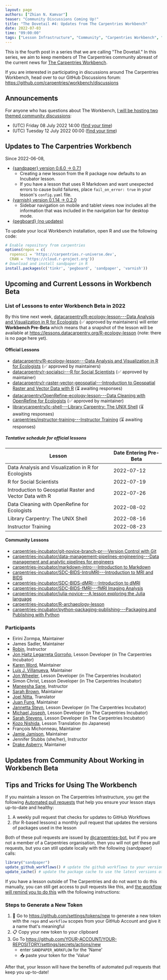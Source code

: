 ```yaml
---
layout: page
authors: ["Zhian N. Kamvar"]
teaser: "Community Discussions Coming Up!"
title: "The Dovetail #4: Updates from The Carpentries Workbench"
date: 2022-07-03
time: "09:00:00"
tags: ["Lesson Infrastructure", "Community", "Carpentries Workbench", "Beta", "Dovetail", "Workflows"]
---
```


This is the fourth post in a series that we are calling "The Dovetail."
In this series, we aim to keep members of The Carpentries community abreast of
the current news for [The Carpentries Workbench](https://carpentries.github.io/workbench). 

If you are interested in participating in discussions around The Carpentries
Workbench, head over to our GitHub Discussions forum: <https://github.com/carpentries/workbench/discussions>

## Announcements

For anyone who has questions about The Workbench, [I will be hosting two themed
community discussions](https://pad.carpentries.org/community-discussions):

 - (UTC) Friday 08 July 2022 14:00 ([find your time](https://www.timeanddate.com/worldclock/fixedtime.html?msg=Themed+Community+Discussion:+Workbench+Listening+Session+1&iso=20220708T1400))
 - (UTC) Tuesday 12 July 2022 00:00 ([find your time](https://www.timeanddate.com/worldclock/fixedtime.html?msg=Themed+Community+Discussion:+Workbench+Listening+Session+1&iso=20220708T1400))

## Updates to The Carpentries Workbench

Since 2022-06-08, 

 - [{sandpaper} version 0.6.0 -> 0.7.1](https://carpentries.github.io/sandpaper/news/index.html#sandpaper-071)
   - Creating a new lesson from the R package now defaults to an Incubator lesson.
   - If you have a lesson that uses R Markdown and want unexpected errors to cause build failures,
     place `fail_on_error: true` in your lesson's `config.yaml` file.
 - [{varnish} version 0.1.14 -> 0.2.0](https://carpentries.github.io/varnish/news/index.html#varnish-020)
   - Sidebar navigation on mobile and tablet views now includes all the information
     that was included in the navigation bar for desktop mode.
 - [{pegboard} (no updates)](https://carpentries.github.io/pegboard/news/index.html#pegboard-030)

To update your local Workbench installation, open R and use the following code:

```r
# Enable repository from carpentries
options(repos = c(
  ropensci = 'https://carpentries.r-universe.dev',
  CRAN = 'https://cloud.r-project.org'))
# Download and install sandpaper in R
install.packages(c('tinkr', 'pegboard', 'sandpaper', 'varnish'))
```

## Upcoming and Current Lessons in Workbench Beta

### List of Lessons to enter Workbench Beta in 2022

By this time next week, [datacarpentry/R-ecology-lesson---Data Analysis and Visualization in R for Ecologists](https://github.com/datacarpentry/R-ecology-lesson/discussions/799) (✅ approved by maintainers) will enter **Workbench Pre-Beta** which means that a snapshot
of the lesson will be available at 
<https://lessons.datacarpentry.org/R-ecology-lesson> (note: there is no page here
yet). 

#### Official Lessons

 - [datacarpentry/R-ecology-lesson---Data Analysis and Visualization in R for Ecologists](https://github.com/datacarpentry/R-ecology-lesson/discussions/799) (✅ approved by maintainers)
 - [datacarpentry/r-socialsci---R for Social Scientists](https://github.com/datacarpentry/r-socialsci) (✅ approved by maintainer)
 - [datacarpentry/r-raster-vector-geospatial---Introduction to Geospatial Raster and Vector Data with R](https://github.com/datacarpentry/r-raster-vector-geospatial/issues/369) (⏳ awaiting responses)
 - [datacarpentry/OpenRefine-ecology-lesson---Data Cleaning with OpenRefine for Ecologists](https://github.com/datacarpentry/OpenRefine-ecology-lesson) (✅ approved by maintainer)
 - [librarycarpentry/lc-shell---Library Carpentry: The UNIX Shell](https://github.com/librarycarpentry/lc-shell) (⏳ awaiting responses)
 - [carpentries/instructor-training---Instructor Training](https://github.com/carpentries/instructor-training) (⏳ awaiting responses)

##### Tentative schedule for official lessons

| Lesson                                                   | Date Entering Pre-Beta |
|----------------------------------------------------------| ---------------------- |
| Data Analysis and Visualization in R for Ecologists      | 2022-07-12 |
| R for Social Scientists                                  | 2022-07-19 |
| Introduction to Geospatial Raster and Vector Data with R | 2022-07-26 |
| Data Cleaning with OpenRefine for Ecologists             | 2022-08-02 |
| Library Carpentry: The UNIX Shell                        | 2022-08-16 |
| Instructor Training                                      | 2022-08-23 |

#### Community Lessons

 - [carpentries-incubator/git-novice-branch-pr---Version Control with Git](https://github.com/carpentries-incubator/git-novice-branch-pr)
 - [carpentries-incubator/data-management-pipelines-engineering---Data management and analytic pipelines for engineers](https://github.com/carpentries-incubator/data-management-pipelines-engineering)
 - [carpentries-incubator/markdown-intro---Introduction to Markdown](https://github.com/carpentries-incubator/markdown-intro)
 - [carpentries-incubator/SDC-BIDS-IntroMRI---Introduction to MRI and BIDS](https://github.com/carpentries-incubator/SDC-BIDS-IntroMRI)
 - [carpentries-incubator/SDC-BIDS-dMRI---Introduction to dMRI](https://github.com/carpentries-incubator/SDC-BIDS-dMRI)
 - [carpentries-incubator/SDC-BIDS-fMRI---fMRI Imaging Analysis](https://github.com/carpentries-incubator/SDC-BIDS-fMRI)
 - [carpentries-incubator/julia-novice---A lesson exploring the Julia language](https://github.com/carpentries-incubator/julia-novice)
 - [carpentries-incubator/R-archaeology-lesson](https://github.com/carpentries-incubator/R-archaeology-lesson/issues/4#issuecomment-1138641684)
 - [carpentries-incubator/python-packaging-publishing---Packaging and Publishing with Python](https://github.com/carpentries-incubator/python-packaging-publishing)

### Participants

 - Eirini Zormpa, Maintainer
 - James Sadler, Maintainer
 - [Robin](https://github.com/longr/), Instructor
 - [Jon Haitz Legarreta Gorroño](https://github.com/jhlegarreta/), Lesson Developer (in The Carpentries Incubator)
 - [Karen Word](https://github.com/karenword/), Maintainer
 - [Luis J. Villanueva](https://github.com/villanueval/), Maintainer
 - [Jon Wheeler](https://github.com/jonathanwheeler01/), Lesson Developer (in The Carpentries Incubator)
 - Simon Christ, Lesson Developer (in The Carpentries Incubator)
 - [Maneesha Sane](https://github.com/maneesha/), Instructor
 - [Sarah Brown](https://github.com/brownsarahm/), Maintainer
 - [Joel Nitta](https://github.com/joel.nitta/), Translator
 - [Juan Fung](https://github.com/juanfung/), Maintainer
 - [Jannetta Steyn](https://github.com/jsteyn/), Lesson Developer (in The Carpentries Incubator)
 - [Michael Joseph](https://github.com/josephmje/), Lesson Developer (in The Carpentries Incubator)
 - [Sarah Stevens](https://github.com/sstevens2/), Lesson Developer (in The Carpentries Incubator)
 - [Kozo Nishida](https://github.com/kozo2/), Lesson Translation (to Japanese)
 - François Michonneau, Maintainer
 - [Jamie Jamison](https://github.com/jmjamison/), Maintainer
 - Jennifer Stubbs (she/her), Instructor
 - [Drake Asberry](https://github.com/drakeasberry/), Maintainer

## Updates from Community About Working in Workbench Beta


## Tips and Tricks for Using The Workbench

If you maintain a lesson on The Carpentries Infrastructure, you get the 
following [Automated pull requests](https://carpentries.github.io/sandpaper-docs/instructor/pull-request.html#automated-pull-requests)
that help you ensure your lesson stays up-to-date and healthy:

1. A weekly pull request that checks for updates to GitHub Workflows
2. (for R-based lessons) a monthly pull request that updates the versions of packages used in the lesson

Both of these pull requests are issued by
[@carpentries-bot](https://github.com/carpentries-bot), but if you are not a
member of a Carpentries organisation, then you will not get these pull
requests, but you can still update locally with the following {sandpaper} calls:

```r
library("sandpaper")
update_github_workflows() # update the github workflows to your version of sandpaper
update_cache() # update the package cache to use the latest versions of the packages in your lesson
```

If you have a lesson outside of The Carpentries and do not want to do this
manually, you can still get access to pull requests like this, and [the
workflow will remind you to do
this](https://github.com/zkamvar/potential-porpoise/actions/runs/2573082987)
with the following instructions: 

### Steps to Generate a New Token

1. :key: Go to https://github.com/settings/tokens/new to generate a new token with the `repo` and `workflow` scopes from your GitHub Account and give it a name that's meaningful
2. :clipboard: Copy your new token to your clipboard
3. Go To https://github.com/YOUR-ACCOUNT/YOUR-REPOSITORY/settings/secrets/actions/new
   - enter `SANDPAPER_WORKFLOW` for the 'Name'
   - :inbox_tray: paste your token for the 'Value'

After that, your lesson will have the benefits of automated pull requests that
keep you up-to-date!

